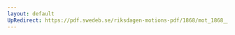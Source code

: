 ```yaml
---
layout: default
UpRedirect: https://pdf.swedeb.se/riksdagen-motions-pdf/1868/mot_1868__ak__00330/mot_1868__ak__00330_001.pdf
---
```

